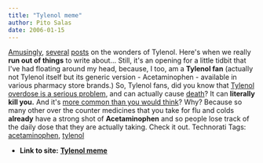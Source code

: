 ```yaml
---
title: "Tylenol meme"
author: Pito Salas
date: 2006-01-15
---
```


[Amusingly](<http://doc.weblogs.com/2006/01/15#coincidence>),
[several](<http://doc.weblogs.com/2006/01/14#aTylenolTestimonial>)
[posts](<http://retvig.blogspot.com/2006/01/similar-experiences.html>) on the
wonders of Tylenol. Here's when we really **run out of things** to write
about… Still, it's an opening for a little tidbit that I've had floating
around my head, because, I too, am a **Tylenol fan** (actually not Tylenol
itself but its generic version - Acetaminophen - available in various pharmacy
store brands.) So, Tylenol fans, did you know that [Tylenol overdose is a
serious problem](<http://www.medpagetoday.com/tbprint.cfm?tbid=2233>), and can
actually cause
[death](<http://www.medicinenet.com/script/main/art.asp?articlekey=629>)? It
can **literally kill you.** And it's [more common than you would
think](<http://www.truthout.org/issues_05/112905HA.shtml>)?  Why? Because so
many other over the counter medicines that you take for flu and colds
**already** have a strong shot of **Acetaminophen** and so people lose track
of the daily dose that they are actually taking.  Check it out. Technorati
Tags: [acetaminophen](<http://www.technorati.com/tag/acetaminophen>),
[tylenol](<http://www.technorati.com/tag/tylenol>)


* **Link to site:** **[Tylenol meme](None)**
